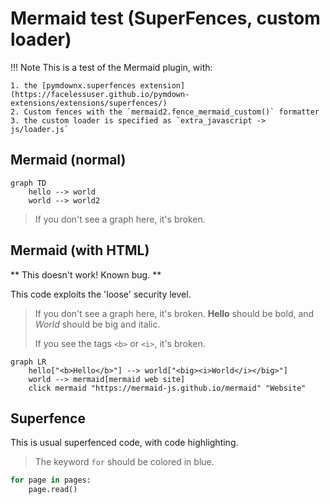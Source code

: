 # Mermaid test (SuperFences, custom loader)

!!! Note
    This is a test of the Mermaid plugin, with:

    1. the [pymdownx.superfences extension](https://facelessuser.github.io/pymdown-extensions/extensions/superfences/)
    2. Custom fences with the `mermaid2.fence_mermaid_custom()` formatter
    3. the custom loader is specified as `extra_javascript -> js/loader.js`

## Mermaid (normal)


```mermaid
graph TD
    hello --> world
    world --> world2
```

> If you don't see a graph here, it's broken.

## Mermaid (with HTML)

** This doesn't work! Known bug. **

This code exploits the 'loose' security level.

> If you don't see a graph here, it's broken.
> **Hello** should be bold, and *World* should be big and italic.
>
> If you see the tags `<b>` or `<i>`, it's broken.

```mermaid
graph LR
    hello["<b>Hello</b>"] --> world["<big><i>World</i></big>"]
    world --> mermaid[mermaid web site]
    click mermaid "https://mermaid-js.github.io/mermaid" "Website"
```

## Superfence
This is usual superfenced code, with code highlighting.

> The keyword `for` should be colored in blue.

```python
for page in pages:
    page.read()
```

